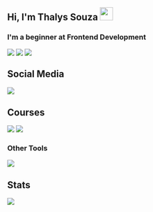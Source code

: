 ## Hi, I'm Thalys Souza <img src="https://media.giphy.com/media/hvRJCLFzcasrR4ia7z/giphy.gif" width="30" >

### I'm a beginner at Frontend Development

<div 
  style="
    display: flex;
    gap: 4px;
  "
>
  <img src="https://img.shields.io/badge/HTML5-E34F26?style=for-the-badge&logo=html5&logoColor=white"/>
  <img src="https://img.shields.io/badge/CSS3-1572B6?style=for-the-badge&logo=css3&logoColor=white"/>
  <img src="https://img.shields.io/badge/JavaScript-F7DF1E?style=for-the-badge&logo=javascript&logoColor=black"/>
  
</div>

## Social Media
<a href="https://youtube.com/@tharisuu">
<img src="https://img.shields.io/badge/YouTube-FF0000?style=for-the-badge&logo=youtube&logoColor=white">
</a>


## Courses

<img src="https://img.shields.io/badge/Udemy-EC5252?style=for-the-badge&logo=Udemy&logoColor=white">
<img src="https://img.shields.io/badge/Edx-193A3E?style=for-the-badge&logo=edx&logoColor=white">

### Other Tools

<img src="https://img.shields.io/badge/Visual_Studio_Code-0078D4?style=for-the-badge&logo=visual%20studio%20code&logoColor=white" />
  
## Stats
  
  <img src="https://github-readme-stats.vercel.app/api?username=Tharisuudev&theme=blue-green">
